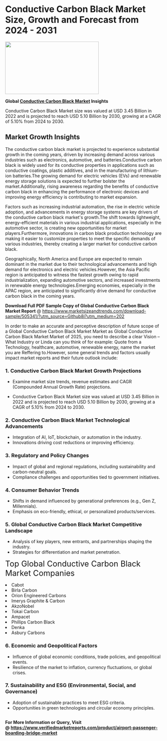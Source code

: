 <H1>Conductive Carbon Black Market Size, Growth and Forecast from 2024 - 2031</H1><img class="aligncenter size-medium wp-image-584254" src="https://thirdeyenews.in/wp-content/uploads/2024/09/Global-Market-Research-300x168.jpeg" alt="" width="300" height="168" /><p><strong>Global&nbsp;<a href="https://www.marketsizeandtrends.com/download-sample/505341/?utm_source=Github8j?utm_medium=202">Conductive Carbon Black Market</a> Insights</strong></p><p>Conductive Carbon Black Market size was valued at USD 3.45 Billion in 2022 and is projected to reach USD 5.10 Billion by 2030, growing at a CAGR of 5.10% from 2024 to 2030.</p><p><h2>Market Growth Insights</h2> <p>The conductive carbon black market is projected to experience substantial growth in the coming years, driven by increasing demand across various industries such as electronics, automotive, and batteries.Conductive carbon black is widely used for its conductive properties in applications such as conductive coatings, plastic additives, and in the manufacturing of lithium-ion batteries.The growing demand for electric vehicles (EVs) and renewable energy storage solutions is expected to further bolster the market.Additionally, rising awareness regarding the benefits of conductive carbon black in enhancing the performance of electronic devices and improving energy efficiency is contributing to market expansion.</p> <p>Factors such as increasing industrial automation, the rise in electric vehicle adoption, and advancements in energy storage systems are key drivers of the conductive carbon black market's growth.The shift towards lightweight, energy-efficient materials in various industrial applications, especially in the automotive sector, is creating new opportunities for market players.Furthermore, innovations in carbon black production technology are making it easier to customize properties to meet the specific demands of various industries, thereby creating a larger market for conductive carbon black.</p> <p>Geographically, North America and Europe are expected to remain dominant in the market due to their technological advancements and high demand for electronics and electric vehicles.However, the Asia Pacific region is anticipated to witness the fastest growth owing to rapid industrialization, expanding automotive sectors, and increased investments in renewable energy technologies.Emerging economies, especially in the APAC region, are anticipated to significantly drive demand for conductive carbon black in the coming years.</p> <p><span class=""><strong>Download Full PDF Sample Copy of Global Conductive Carbon Black Market Report</strong> @ <a href="https://www.marketsizeandtrends.com/download-sample/505341/?utm_source=Github8j?utm_medium=202" target="_blank">https://www.marketsizeandtrends.com/download-sample/505341/?utm_source=Github8j?utm_medium=202</a></span></p><p>In order to make an accurate and perceptive description of future scope of a Global&nbsp;Conductive Carbon Black Market Market as Global&nbsp;Conductive Carbon Black Market Market of 2025, you need to describe a clear Vision &ndash; What Industry or Linda can you think of for example: Quote from a Technology, healthcare, automotive, renewable energy, name the market you are Reffering to.However, some general trends and factors usually impact market reports and their future outlook include:</p><h3>1.&nbsp;<strong>Conductive Carbon Black Market Growth Projections</strong></h3><ul><li>Examine market size trends, revenue estimates and CAGR (Compounded Annual Growth Rate) projections.</li><li><p>Conductive Carbon Black Market size was valued at USD 3.45 Billion in 2022 and is projected to reach USD 5.10 Billion by 2030, growing at a CAGR of 5.10% from 2024 to 2030.</p></li></ul><h3>2.&nbsp;<strong>Conductive Carbon Black Market Technological Advancements</strong></h3><ul><li>Integration of AI, IoT, blockchain, or automation in the industry.</li><li>Innovations driving cost reductions or improving efficiency.</li></ul><h3>3.&nbsp;<strong>Regulatory and Policy Changes</strong></h3><ul><li>Impact of global and regional regulations, including sustainability and carbon-neutral goals.</li><li>Compliance challenges and opportunities tied to government initiatives.</li></ul><h3>4.&nbsp;<strong>Consumer Behavior Trends</strong></h3><ul><li>Shifts in demand influenced by generational preferences (e.g., Gen Z, Millennials).</li><li>Emphasis on eco-friendly, ethical, or personalized products/services.</li></ul><h3>5.&nbsp;<strong>Global Conductive Carbon Black Market Competitive Landscape</strong></h3><ul><li>Analysis of key players, new entrants, and partnerships shaping the industry.</li><li>Strategies for differentiation and market penetration.</li></ul><p data-pm-slice="1 1 []"><span style="color: inherit; font-family: inherit; font-size: 25px;">Top Global Conductive Carbon Black Market Companies</span></p><div class="" data-test-id=""><p><li>Cabot</li><li> Birla Carbon</li><li> Orion Engineered Carbons</li><li> Imerys Graphite & Carbon</li><li> AkzoNobel</li><li> Tokai Carbon</li><li> Ampacet</li><li> Phillips Carbon Black</li><li> Denka</li><li> Asbury Carbons</li></p></div><h3>6.&nbsp;<strong>Economic and Geopolitical Factors</strong></h3><ul><li>Influence of global economic conditions, trade policies, and geopolitical events.</li><li>Resilience of the market to inflation, currency fluctuations, or global crises.</li></ul><h3>7.&nbsp;<strong>Sustainability and ESG (Environmental, Social, and Governance)</strong></h3><ul><li>Adoption of sustainable practices to meet ESG criteria.</li><li>Opportunities in green technologies and circular economy principles.</li></ul><h2><strong style="font-size: 14px;">For More Information or Query, Visit @&nbsp;</strong><a style="background-color: #ffffff; font-size: 14px;" href="https://www.marketsizeandtrends.com/report/conductive-carbon-black-market/" target="_blank">https://www.verifiedmarketreports.com/product/airport-passenger-boarding-bridge-market</a></h2>